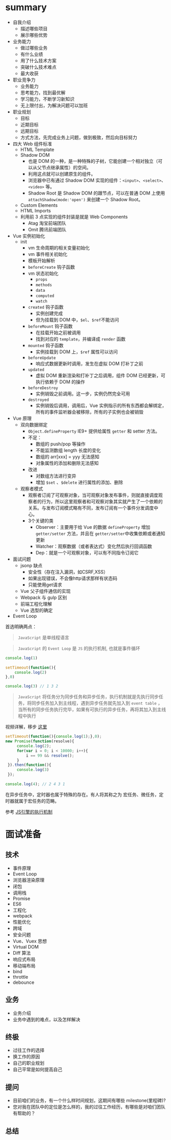 # summary

- 自我介绍
	+ 描述哪些项目
	+ 展示哪些优势
- 业务能力
	+ 做过哪些业务
	+ 有什么业绩
	+ 用了什么技术方案
	+ 突破什么技术难点
	+ 最大收获
- 职业竞争力
	+ 业务能力
	+ 思考能力，找到最优解
	+ 学习能力，不断学习新知识
	+ 无上限付出，为解决问题可以加班
- 职业规划
	+ 目标
	+ 近期目标
	+ 远期目标
	+ 方式方法，先完成业务上问题，做到极致，然后向目标努力
- 四大 Web 组件标准
	+ HTML Template
	+ Shadow DOM
		* 也是 DOM 的一种，是一种特殊的子树，它能创建一个相对独立（可以从父节点继承属性）的空间。
		* 利用这点就可以创建原生的组件。
		* 浏览器中已有通过 Shadow DOM 实现的组件：`<input>`、`<select>`、`<video>` 等。
		* Shadow Root 是 Shadow DOM 的跟节点，可以在普通 DOM 上使用 `attachShadow(mode:'open')`  来创建一个 Shadow Root。
	+ Custom Elements
	+ HTML Imports
	+ 利用前 3 点实现的组件封装是就是 Web Components
		* Atag 淘宝前端团队
		* Omit 腾讯前端团队
- Vue 实例初始化
	+ init
		* vm 生命周期的相关变量初始化
		* vm 事件相关初始化
		* 模板开始解析
		* `beforeCreate` 钩子函数
		* vm 状态初始化
			- `props`
			- `methods`
			- `data`
			- `computed`
			- `watch`
		* `created` 钩子函数
			- 实例创建完成
			- 但为挂载到 DOM 中，`$el`、`$ref`不能访问
		* `beforeMount` 钩子函数
			- 在挂载开始之前被调用
			- 找到对应的 `template`，并编译成 `render` 函数
		* `mounted` 钩子函数
			- 实例挂载到 DOM 上，`$ref` 属性可以访问
		* `beforeUpdate`
			- 响应式数据更新时调用，发生在虚拟 DOM 打补丁之前
		* `updated`
			- 虚拟 DOM 重新渲染和打补丁之后调用，组件 DOM 已经更新，可执行依赖于 DOM 的操作
		* `beforeDestroy`
			- 实例销毁之前调用。这一步，实例仍然完全可用
		* `destroyed`
			- 实例销毁后调用，调用后，Vue 实例指示的所有东西都会解绑定，所有的事件监听器会被移除，所有的子实例也会被销毁
- Vue 原理
	+ 双向数据绑定
		* `Object.defineProperty` IE9+ 提供给属性 `getter` 和 setter 方法。
		* 不足：
			- 数组的 push/pop 等操作
			- 不能监测数组 length 长度的变化
			- 数组的 arr[xxx] = yyy 无法感知
			- 对象属性的添加和删除无法感知
		* 改进
			- 对数组方法进行变异
			- 增加 `$set` 、`$delete` 进行属性的添加、删除
	+ 观察者模式
		* 观察者订阅了可观察对象，当可观察对象发布事件，则就直接调度观察者的行为，所以这里观察者和可观察对象其实就产生了一个依赖的关系。与发布订阅模式略有不同，发布订阅有一个事件分发调度中心。
		* 3个关键的类
			- Observer：主要用于给 Vue 的数据 `defineProperty` 增加 `getter/setter` 方法，并且在 `getter/setter`中收集依赖或者通知更新
			- Watcher：观察数据（或者表达式）变化然后执行回调函数
			- Dep：就是一个可观察对象，可以有不同指令订阅它
- 面试问题
	+ jsonp 缺点
		* 安全性（存在注入漏洞，如CSRF,XSS）
		* 如果出现错误，不会像http请求那样有状态码
		* 只能使用get请求
	+ Vue 父子组件通信的实现
	+ Webpack 与 gulp 区别
	+ 前端工程化理解
	+ Vue 选型的确定
- Event Loop

首选明确两点：

> `JavaScript` 是单线程语言

> `JavaScript` 的 `Event Loop` 是 `JS` 的执行机制, 也就是事件循环

```js
console.log(1)
    
setTimeout(function(){
    console.log(2)
},0)

console.log(3) // 1 3 2
```
> `JavaScript` 将任务分为同步任务和异步任务，执行机制就是先执行同步任务，将同步任务加入到主线程，遇到异步任务就先加入到 `event table` ，当所有的同步任务执行完毕，如果有可执行的异步任务，再将其加入到主线程中执行

视频详解，移步 [这里](https://vimeo.com/96425312)

```js
setTimeout(function(){console.log(1);},0);
new Promise(function(resolve){
     console.log(2);
     for(var i = 0; i < 10000; i++){
         i == 99 && resolve();
     }
 }).then(function(){
     console.log(3)
 });
 
console.log(4); // 2 4 3 1
```

在异步任务中，定时器也属于特殊的存在。有人将其称之为 宏任务、微任务，定时器就属于宏任务的范畴。

参考 [JS引擎的执行机制](https://segmentfault.com/a/1190000012806637)

# 面试准备
## 技术

- 事件原理
- Event Loop
- 浏览器渲染原理
- 闭包
- 调用栈
- Promise
- ES6
- 工程化
- webpack
- 性能优化
- 跨域
- 安全问题
- Vue、Vuex 思想
- Virtual DOM
- Diff 算法
- 响应式布局
- 移动端布局
- bind
- throttle
- debounce

## 业务

- 业务介绍
- 业务中遇到的难点，以及怎样解决

## 终极

- 过往工作的选择
- 换工作的原因
- 自己的职业规划
- 自己平常是如何提高自己


## 提问  

- 目前咱们的业务，有一个什么样时间规划，这期间有哪些 milestone(里程碑)?
- 您对我在团队中的定位是怎么样的，我的过往工作经历，有哪些是对咱们团队有帮助的？

## 总结



